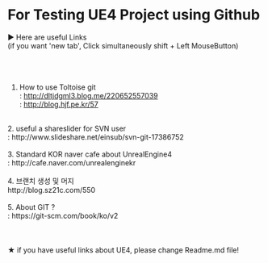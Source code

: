 

# For Testing UE4 Project using Github

▶ Here are useful Links <br />
(if you want 'new tab', Click simultaneously shift + Left MouseButton)<br />
<br /> <br /> <br />
1. How to use Toltoise git <br />
: http://dltjdgml3.blog.me/220652557039 <br />
: http://blog.hjf.pe.kr/57 <br />
<br />
2. useful a shareslider for SVN user <br />
: http://www.slideshare.net/einsub/svn-git-17386752 <br />
<br />
3. Standard KOR naver cafe about UnrealEngine4 <br />
: http://cafe.naver.com/unrealenginekr <br />
<br />
4. 브랜치 생성 및 머지 <br />
http://blog.sz21c.com/550 <br />
<br />
5. About GIT ? <br />
: https://git-scm.com/book/ko/v2 <br />
<br /> <br /> <br />
★ if you have useful links about UE4, please change Readme.md file!
